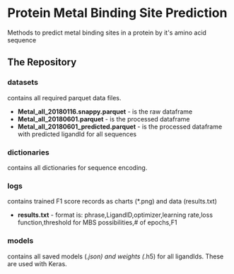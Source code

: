 # Protein Metal Binding Site Prediction
Methods to predict metal binding sites in a protein by it's amino acid sequence

## The Repository
### datasets
contains all required parquet data files. 
* **Metal_all_20180116.snappy.parquet** - is the raw dataframe
* **Metal_all_20180601.parquet** - is the processed dataframe 
* **Metal_all_20180601_predicted.parquet** - is the processed dataframe with predicted ligandId for all sequences

### dictionaries
contains all dictionaries for sequence encoding.

### logs
contains trained F1 score records as charts (*.png) and data (results.txt)
* **results.txt** - format is: phrase,LigandID,optimizer,learning rate,loss function,threshold for MBS possibilities,# of epochs,F1

### models
contains all saved models (*.json) and weights (*.h5) for all ligandIds. These are used with Keras.







